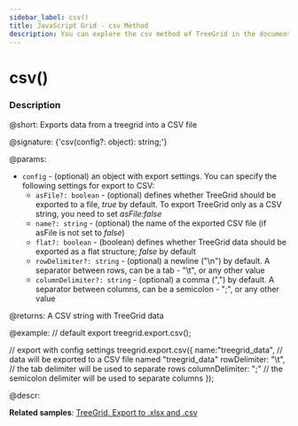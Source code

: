 ```yaml
---
sidebar_label: csv()
title: JavaScript Grid - csv Method
description: You can explore the csv method of TreeGrid in the documentation of the DHTMLX JavaScript UI library. Browse developer guides and API reference, try out code examples and live demos, and download a free 30-day evaluation version of DHTMLX Suite.
---
```


# csv()

### Description

@short: Exports data from a treegrid into a CSV file

@signature: {'csv(config?: object): string;'}

@params:
- `config` - (optional) an object with export settings. You can specify the following settings for export to CSV:
	- `asFile?: boolean` - (optional) defines whether TreeGrid should be exported to a file, *true* by default. To export TreeGrid only as a CSV string, you need to set *asFile:false*
	- `name?: string` - (optional) the name of the exported CSV file (if asFile is not set to *false*)
	- `flat?: boolean` - (boolean) defines whether TreeGrid data should be exported as a flat structure; *false* by default
	- `rowDelimiter?: string` - (optional) a newline ("\n") by default. A separator between rows, can be a tab - "\t", or any other value
	- `columnDelimiter?: string` - (optional) a comma (",") by default. A separator between columns, can be a semicolon - ";", or any other value

@returns:
A CSV string with TreeGrid data

@example:
// default export
treegrid.export.csv();

// export with config settings
treegrid.export.csv({
    name:"treegrid_data", // data will be exported to a CSV file named "treegrid_data"
    rowDelimiter: "\t", // the tab delimiter will be used to separate rows
    columnDelimiter: ";" // the semicolon delimiter will be used to separate columns
});


@descr:

**Related samples**: [TreeGrid. Export to .xlsx and .csv](https://snippet.dhtmlx.com/zyfois4q)